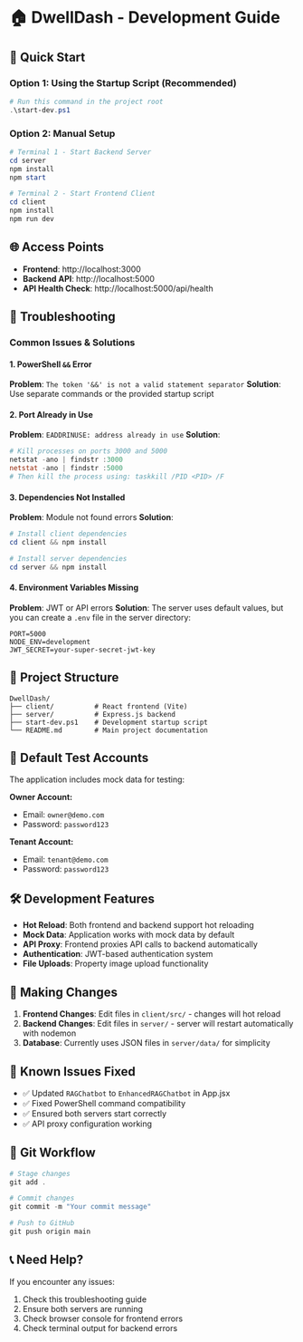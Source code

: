 # 🏠 DwellDash - Development Guide

## 🚀 Quick Start

### Option 1: Using the Startup Script (Recommended)
```powershell
# Run this command in the project root
.\start-dev.ps1
```

### Option 2: Manual Setup
```powershell
# Terminal 1 - Start Backend Server
cd server
npm install
npm start

# Terminal 2 - Start Frontend Client  
cd client
npm install
npm run dev
```

## 🌐 Access Points

- **Frontend**: http://localhost:3000
- **Backend API**: http://localhost:5000
- **API Health Check**: http://localhost:5000/api/health

## 🔧 Troubleshooting

### Common Issues & Solutions

#### 1. PowerShell `&&` Error
**Problem**: `The token '&&' is not a valid statement separator`
**Solution**: Use separate commands or the provided startup script

#### 2. Port Already in Use
**Problem**: `EADDRINUSE: address already in use`
**Solution**: 
```powershell
# Kill processes on ports 3000 and 5000
netstat -ano | findstr :3000
netstat -ano | findstr :5000
# Then kill the process using: taskkill /PID <PID> /F
```

#### 3. Dependencies Not Installed
**Problem**: Module not found errors
**Solution**:
```powershell
# Install client dependencies
cd client && npm install

# Install server dependencies  
cd server && npm install
```

#### 4. Environment Variables Missing
**Problem**: JWT or API errors
**Solution**: The server uses default values, but you can create a `.env` file in the server directory:
```
PORT=5000
NODE_ENV=development
JWT_SECRET=your-super-secret-jwt-key
```

## 📁 Project Structure

```
DwellDash/
├── client/          # React frontend (Vite)
├── server/          # Express.js backend
├── start-dev.ps1    # Development startup script
└── README.md        # Main project documentation
```

## 🔑 Default Test Accounts

The application includes mock data for testing:

**Owner Account:**
- Email: `owner@demo.com`
- Password: `password123`

**Tenant Account:**
- Email: `tenant@demo.com`  
- Password: `password123`

## 🛠️ Development Features

- **Hot Reload**: Both frontend and backend support hot reloading
- **Mock Data**: Application works with mock data by default
- **API Proxy**: Frontend proxies API calls to backend automatically
- **Authentication**: JWT-based authentication system
- **File Uploads**: Property image upload functionality

## 📝 Making Changes

1. **Frontend Changes**: Edit files in `client/src/` - changes will hot reload
2. **Backend Changes**: Edit files in `server/` - server will restart automatically with nodemon
3. **Database**: Currently uses JSON files in `server/data/` for simplicity

## 🚨 Known Issues Fixed

- ✅ Updated `RAGChatbot` to `EnhancedRAGChatbot` in App.jsx
- ✅ Fixed PowerShell command compatibility
- ✅ Ensured both servers start correctly
- ✅ API proxy configuration working

## 🔄 Git Workflow

```powershell
# Stage changes
git add .

# Commit changes
git commit -m "Your commit message"

# Push to GitHub
git push origin main
```

## 📞 Need Help?

If you encounter any issues:
1. Check this troubleshooting guide
2. Ensure both servers are running
3. Check browser console for frontend errors
4. Check terminal output for backend errors 
